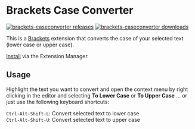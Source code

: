 # Brackets Case Converter

[![brackets-caseconverter releases](https://img.shields.io/github/release/markhillard/brackets-caseconverter.svg)](https://github.com/markhillard/brackets-caseconverter/releases) [![brackets-caseconverter downloads](https://badges.ml/markhillard.brackets.caseconverter/total.svg?do_not_track)](https://brackets-extension-badges.github.io#markhillard.brackets.caseconverter)

This is a [Brackets](http://brackets.io/) extension that converts the case of your selected text (lower case or upper case).

[Install](https://github.com/adobe/brackets/wiki/Brackets-Extensions) via the Extension Manager.

## Usage

Highlight the text you want to convert and open the context menu by right clicking in the editor and selecting **To Lower Case** or **To Upper Case** ... or just use the following keyboard shortcuts:

`Ctrl-Alt-Shift-L`: Convert selected text to lower case<br>
`Ctrl-Alt-Shift-U`: Convert selected text to upper case
